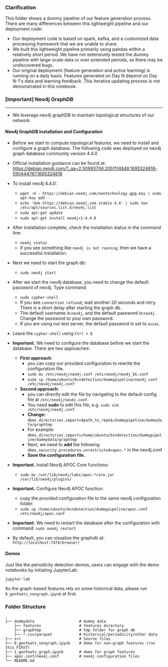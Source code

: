 ### Clarification

This folder shows a dummy pipeline of our feature generation process. 
There are many differences between this lightweight pipeline and our deployment code:
- Our deployment code is based on spark, kafka, and a customized data processing framework that we are unable to share. 
- We built this lightweight pipeline primarily using pandas within a relatively short period. We have not extensively tested the dummy pipeline with large-scale data or over extended periods, so there may be undiscovered bugs.
- Our original deployment (feature generation and active learning) is running on a daily basis. Features generated on Day N depend on Day N-1's data and learning feedback. This iterative updating process is not demonstrated in this notebook.   

### [Important] Neo4j GraphDB
----
- We leverage neo4j graphDB to maintain topological structures of our network. 

#### Neo4j GraphDB Installation and Configuration
- Before we start to compute topological features, we need to install and configure a graph database. The following code was deployed on neo4j graph database community version 4.4.0
- Official installation guidance can be found at: https://debian.neo4j.com/?_ga=2.50993706.2051114848.1695324818-590444767.1695324818

- To install neo4j 4.4.0:
    - `wget -O - https://debian.neo4j.com/neotechnology.gpg.key | sudo apt-key add -`
    - `echo 'deb https://debian.neo4j.com stable 4.4' | sudo tee /etc/apt/sources.list.d/neo4j.list`
    - `sudo apt-get update`
    - `sudo apt-get install neo4j=1:4.4.0`
- After installation complete, check the installation status in the command line: 
    - `neo4j status`
    - if you see something like `neo4j is not running`, then we have a successful installation.
- Next we need to start the graph db:
    - `sudo neo4j start`
- After we start the neo4j database, you need to change the default password of neo4j. Type command: 
    - `sudo cypher-shell`
    - If you see `connection refused`, wait another 20 seconds and retry. There is a short delay after starting the graph db.
    - The default username is:`neo4j`, and the default password is:`neo4j`. Change the password to your own password.
    - If you are using our test server, the default password is set to `acsac`.
- Leave the `cypher-shell` using `Ctrl + D`
- **Important.** We need to configure the database before we start the database. There are two approaches:
    - **First approach**: 
        - you can copy our provided configuration to rewrite the configuration file.
        - `sudo mv /etc/neo4j/neo4j.conf /etc/neo4j/neo4j_bk.conf`
        - `sudo cp /home/ubuntu/bcndetection/dummypipeline/neo4j.conf /etc/neo4j/neo4j.conf`
    - **Second approach**: 
        - you can directly edit the file by navigating to the default config file at `/etc/neo4j/neo4j.conf`. 
        - You need **sudo** to edit this file, e.g. `sudo vim /etc/neo4j/neo4j.conf`
        - **Change:** `dbms.directories.import=$path_to_repo$/dummypipeline/dummydata/graphtmp`
        - For example: `dbms.directories.import=/home/ubuntu/bcndetection/dummypipeline/dummydata/graphtmp`
        - Next, we need to **add** the following `dbms.security.procedures.unrestricted=apoc.*` in the neo4j.conf
        - **Save the configuration file.**
- **Important.** Install Neo4j APOC Core functions:
    - `sudo mv /var/lib/neo4j/labs/apoc-*core.jar /var/lib/neo4j/plugins/`
- **Important.** Configure Neo4j APOC function:
    - copy the provided configuration file to the same neo4j configuration folder:
    - `sudo cp /home/ubuntu/bcndetection/dummypipeline/apoc.conf /etc/neo4j/apoc.conf`
- **Important.** We need to restart the database after the configuration with command: `sudo neo4j restart`
- By default, you can visualize the graphdb at: `http://localhost:7474/browser/`

#### Demos
Just like the periodicity detection demos, users can engage with the demo notebooks by initiating JupyterLab:

```
jupyter-lab
```
As the graph-based features rely on some historical data, please run `0_genfeats_nongraph.ipynb` at first. 


### Folder Structure
    .
    ├── dummydata                    # dummy data
        ├── features                 # features directory
        ├── graphtmp                 # tmp folder for graph db
        ├── *.csv/parquet            # historical/periodicity/other data
    ├── src                          # Source files
    ├── 0_genfeats_nongraph.ipynb    # demo for non-graph features (run this FIRST)
    ├── 1_genfeats_graph.ipynb       # demo for graph features
    ├── apoc.conf/neo4j.conf         # neo4j configuration files
    └── README.md
